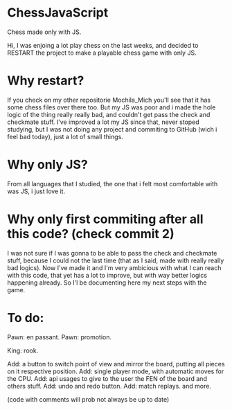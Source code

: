 # ChessJavaScript
Chess made only with JS.

Hi, I was enjoing a lot play chess on the last weeks, and decided to RESTART the project to make a playable chess game with only JS.

# Why restart?
If you check on my other repositorie Mochila_Mich you'll see that it has some chess files over there too. But my JS was poor and i made the hole logic of the thing really really bad, and couldn't get pass the check and checkmate stuff.
I've improved a lot my JS since that, never stoped studying, but I was not doing any project and commiting to GitHub (wich i feel bad today), just a lot of small things.

# Why only JS?
From all languages that I studied, the one that i felt most comfortable with was JS, i just love it.

# Why only first commiting after all this code? (check commit 2)
I was not sure if I was gonna to be able to pass the check and checkmate stuff, because I could not the last time (that as I said, made with really really bad logics). Now I've made it and I'm very ambicious with what I can reach with this code, that yet has a lot to improve, but with way better logics happening already. So I'l be documenting here my next steps with the game.

# To do:

Pawn: en passant.
Pawn: promotion.

King: rook.

Add: a button to switch point of view and mirror the board, putting all pieces on it respective position.
Add: single player mode, with automatic moves for the CPU.
Add: api usages to give to the user the FEN of the board and others stuff.
Add: undo and redo button.
Add: match replays.
and more.

(code with comments will prob not always be up to date)